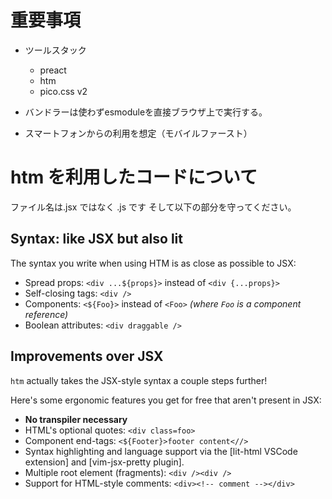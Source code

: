 # 重要事項


- ツールスタック

  - preact
  - htm
  - pico.css v2

- バンドラーは使わずesmoduleを直接ブラウザ上で実行する。
- スマートフォンからの利用を想定（モバイルファースト）

# htm を利用したコードについて

ファイル名は.jsx ではなく .js です
そして以下の部分を守ってください。

## Syntax: like JSX but also lit

The syntax you write when using HTM is as close as possible to JSX:

- Spread props: `<div ...${props}>` instead of `<div {...props}>`
- Self-closing tags: `<div />`
- Components: `<${Foo}>` instead of `<Foo>` _(where `Foo` is a component reference)_
- Boolean attributes: `<div draggable />`


## Improvements over JSX

`htm` actually takes the JSX-style syntax a couple steps further!

Here's some ergonomic features you get for free that aren't present in JSX:

- **No transpiler necessary**
- HTML's optional quotes: `<div class=foo>`
- Component end-tags: `<${Footer}>footer content<//>`
- Syntax highlighting and language support via the [lit-html VSCode extension] and [vim-jsx-pretty plugin].
- Multiple root element (fragments): `<div /><div />`
- Support for HTML-style comments: `<div><!-- comment --></div>`
